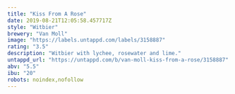 ```yaml
---
title: "Kiss From A Rose"
date: 2019-08-21T12:05:58.457717Z
style: "Witbier"
brewery: "Van Moll"
image: "https://labels.untappd.com/labels/3158887"
rating: "3.5"
description: "Witbier with lychee, rosewater and lime."
untappd_url: "https://untappd.com/b/van-moll-kiss-from-a-rose/3158887"
abv: "5.5"
ibu: "20"
robots: noindex,nofollow
---
```

